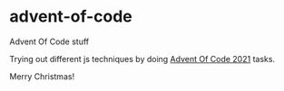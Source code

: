 # advent-of-code
Advent Of Code stuff

Trying out different js techniques by doing [Advent Of Code 2021](https://adventofcode.com/2021) tasks.

Merry Christmas!
